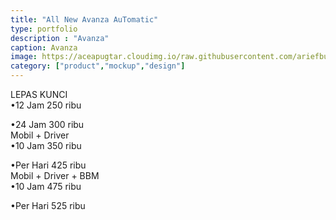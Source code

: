 ```yaml
---
title: "All New Avanza AuTomatic"
type: portfolio
description : "Avanza"
caption: Avanza
image: https://aceapugtar.cloudimg.io/raw.githubusercontent.com/ariefbuddies/bening-out/master/uploads/m1.webp?w=600&h=500&func=cover
category: ["product","mockup","design"]
---
```

LEPAS KUNCI
<br>
•12 Jam 250 ribu<br>

•24 Jam 300 ribu<br>
Mobil + Driver
<br>
•10 Jam 350 ribu<br>

•Per Hari 425 ribu<br>
Mobil + Driver + BBM
<br>
•10 Jam 475 ribu<br>

•Per Hari 525 ribu
